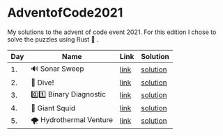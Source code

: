 # AdventofCode2021

My solutions to the advent of code event 2021. For this edition I chose to solve the puzzles using Rust :crab: .

| Day | Name                             | Link                                        | Solution                                                                           |
| --- | -------------------------------- | ------------------------------------------- | ---------------------------------------------------------------------------------- |
| 1.  | :loud_sound: Sonar Sweep         | [link](https://adventofcode.com/2021/day/1) | [solution](https://github.com/LWLeijten/AdventofCode2021/tree/main/solutions/day1) |
| 2.  | :ocean:	 Dive!                   | [link](https://adventofcode.com/2021/day/2) | [solution](https://github.com/LWLeijten/AdventofCode2021/tree/main/solutions/day2) |
| 3.  | :zero::one:		 Binary Diagnostic  | [link](https://adventofcode.com/2021/day/3) | [solution](https://github.com/LWLeijten/AdventofCode2021/tree/main/solutions/day3) |
| 4.  | :squid:		 Giant Squid            | [link](https://adventofcode.com/2021/day/4) | [solution](https://github.com/LWLeijten/AdventofCode2021/tree/main/solutions/day4) |
| 5.  | :tornado:		 Hydrothermal Venture | [link](https://adventofcode.com/2021/day/5) | [solution](https://github.com/LWLeijten/AdventofCode2021/tree/main/solutions/day5) |
